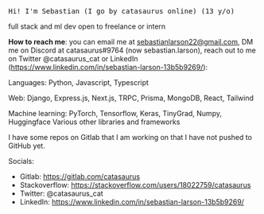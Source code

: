 <p>
<samp>
Hi! I'm Sebastian (I go by catasaurus online) (13 y/o)

full stack and ml dev open to freelance or intern

**How to reach me**: you can email me at sebastianlarson22@gmail.com, DM me on Discord at catasaurus#9764 (now sebastian.larson), reach out to me on Twitter @catasaurus_cat or LinkedIn (https://www.linkedin.com/in/sebastian-larson-13b5b9269/): 

Languages: Python, Javascript, Typescript

Web: Django, Express.js, Next.js, TRPC, Prisma, MongoDB, React, Tailwind

Machine learning: PyTorch, Tensorflow, Keras, TinyGrad, Numpy, Huggingface
Various other libraries and frameworks

I have some repos on Gitlab that I am working on that I have not pushed to GitHub yet.

Socials:
- Gitlab: https://gitlab.com/catasaurus
- Stackoverflow: https://stackoverflow.com/users/18022759/catasaurus
- Twitter: @catasaurus_cat
- LinkedIn: https://www.linkedin.com/in/sebastian-larson-13b5b9269/
</samp>
</p>
